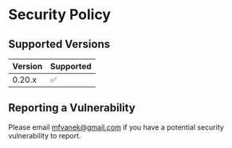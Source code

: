 # Security Policy

## Supported Versions

| Version | Supported          |
|---------|--------------------|
| 0.20.x  | :white_check_mark: |

## Reporting a Vulnerability

Please email mfvanek@gmail.com if you have a potential security vulnerability to report.
